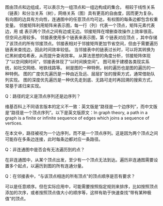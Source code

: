 图由顶点和边组成，可以表示为一组顶点和一组边构成的集合。
相较于线性关系（链表）和分治关系（树），网络关系（图）具有更高的自由度，因而更为复杂。
有向图的边具有方向性，连通图中的任意顶点均可达，有权图的每条边都包含权重变量。
邻接矩阵利用矩阵来表示图，每一行（列）代表一个顶点，矩阵元素代表边，用 
 或 
 表示两个顶点之间有边或无边。邻接矩阵在增删查改操作上效率很高，但空间占用较多。
邻接表使用多个链表来表示图，第 
 个链表对应顶点 
 ，其中存储了该顶点的所有邻接顶点。邻接表相对于邻接矩阵更加节省空间，但由于需要遍历链表来查找边，因此时间效率较低。
当邻接表中的链表过长时，可以将其转换为红黑树或哈希表，从而提升查询效率。
从算法思想的角度分析，邻接矩阵体现了“以空间换时间”，邻接表体现了“以时间换空间”。
图可用于建模各类现实系统，如社交网络、地铁线路等。
树是图的一种特例，树的遍历也是图的遍历的一种特例。
图的广度优先遍历是一种由近及远、层层扩张的搜索方式，通常借助队列实现。
图的深度优先遍历是一种优先走到底、无路可走时再回溯的搜索方式，常基于递归来实现。

Q：路径的定义是顶点序列还是边序列？

维基百科上不同语言版本的定义不一致：英文版是“路径是一个边序列”，而中文版是“路径是一个顶点序列”。以下是英文版原文：In graph theory, a path in a graph is a finite or infinite sequence of edges which joins a sequence of vertices.

在本文中，路径被视为一个边序列，而不是一个顶点序列。这是因为两个顶点之间可能存在多条边连接，此时每条边都对应一条路径。

Q：非连通图中是否会有无法遍历到的点？

在非连通图中，从某个顶点出发，至少有一个顶点无法到达。遍历非连通图需要设置多个起点，以遍历到图的所有连通分量。

Q：在邻接表中，“与该顶点相连的所有顶点”的顶点顺序是否有要求？

可以是任意顺序。但在实际应用中，可能需要按照指定规则来排序，比如按照顶点添加的次序，或者按照顶点值大小的顺序等，这样有助于快速查找“带有某种极值”的顶点。